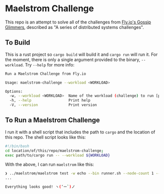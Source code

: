 # Maelstrom Challenge

This repo is an attempt to solve all of the challenges from [Fly.io's Gossip Glimmers](https://fly.io/dist-sys/), described as "A series of distributed systems challenges".

## To Build

This is a rust project so `cargo build` will build it and `cargo run` will run it. For the moment, there is only a single argument provided to the binary, `--workload`. Try `--help` for more info:

```sh
Run a Maelstrom Challenge from Fly.io

Usage: maelstrom-challenge --workload <WORKLOAD>

Options:
  -w, --workload <WORKLOAD>  Name of the workload (challenge) to run [possible values: broadcast, echo, g-counter, g-set, kafka, lin-kv, pn-counter, txn-list-append, txn-rw-register, unique-i-ds]
  -h, --help                 Print help
  -V, --version              Print version
```

## To Run a Maelstrom Challenge

I run it with a shell script that includes the path to `cargo` and the location of this repo. The shell script looks like this:

```sh
#!/bin/bash
cd location/of/this/repo/maelstrom-challenge;
exec path/to/cargo run -- --workload ${WORKLOAD}

```

With the above, I can run `maelstrom` like this:

```sh
❯ ../maelstrom/maelstrom test -w echo --bin runner.sh --node-count 1 --time-limit 10
...

Everything looks good! ヽ(‘ー`)ノ
```